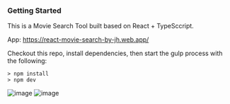 ### Getting Started
This is a Movie Search Tool built based on React + TypeSccript.

App: https://react-movie-search-by-jh.web.app/

Checkout this repo, install dependencies, then start the gulp process with the following:
```
> npm install
> npm dev
```
![image](https://github.com/johnnyhsu1106/react-movie-search-with-react-query/assets/18588513/c9477177-39f2-4cc8-9c03-b8f51a52e7e0)
![image](https://github.com/johnnyhsu1106/react-movie-search-with-react-query/assets/18588513/8e7c865a-bb37-4f9e-b322-66d63271ce80)




